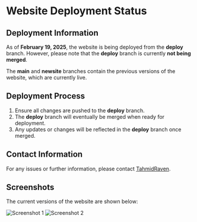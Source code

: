 # Website Deployment Status

## Deployment Information

As of **February 19, 2025**, the website is being deployed from the **deploy** branch. However, please note that the **deploy** branch is currently **not being merged**.

The **main** and **newsite** branches contain the previous versions of the website, which are currently live.

## Deployment Process

1. Ensure all changes are pushed to the **deploy** branch.
2. The **deploy** branch will eventually be merged when ready for deployment.
3. Any updates or changes will be reflected in the **deploy** branch once merged.

## Contact Information

For any issues or further information, please contact [TahmidRaven](https://github.com/TahmidRaven).


## Screenshots

The current versions of the website are shown below:

![Screenshot 1](path_to_screenshot1.png)
![Screenshot 2](path_to_screenshot2.png)


